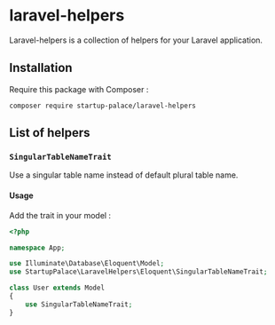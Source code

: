 # laravel-helpers

Laravel-helpers is a collection of helpers for your Laravel application.

## Installation

Require this package with Composer :

```
composer require startup-palace/laravel-helpers
```

## List of helpers

### `SingularTableNameTrait`

Use a singular table name instead of default plural table name.

#### Usage

Add the trait in your model :

```php
<?php

namespace App;

use Illuminate\Database\Eloquent\Model;
use StartupPalace\LaravelHelpers\Eloquent\SingularTableNameTrait;

class User extends Model
{
    use SingularTableNameTrait;
}
```
